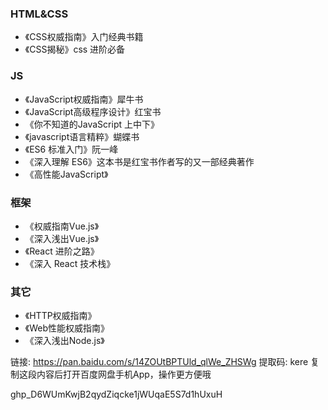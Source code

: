 ### HTML&CSS

- 《CSS权威指南》入门经典书籍
- 《CSS揭秘》css 进阶必备

### JS

- 《JavaScript权威指南》犀牛书
- 《JavaScript高级程序设计》红宝书
- 《你不知道的JavaScript 上中下》
- 《javascript语言精粹》蝴蝶书
- 《ES6 标准入门》阮一峰
- 《深入理解 ES6》这本书是红宝书作者写的又一部经典著作
- 《高性能JavaScript》

### 框架

- 《权威指南Vue.js》
- 《深入浅出Vue.js》
- 《React 进阶之路》
- 《深入 React 技术栈》

### 其它

- 《HTTP权威指南》
- 《Web性能权威指南》
- 《深入浅出Node.js》

链接: https://pan.baidu.com/s/14ZOUtBPTUld_qlWe_ZHSWg 
提取码: kere 复制这段内容后打开百度网盘手机App，操作更方便哦





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

